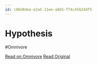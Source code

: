 ```yaml
---
id: c06d8dee-e2a5-11ee-a8b5-ff4c45624df5
---
```


# Hypothesis
#Omnivore

[Read on Omnivore](https://omnivore.app/me/hypothesis-18e413871d6)
[Read Original](https://hypothes.is/a/AxMz1OKgEe6wtAdGBwt-vA)

